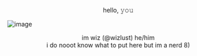 <p align="center"

  <p align="center"
 <br>
 hello,  𝚢𝚘𝚞 
<br>
    
![image](https://github.com/user-attachments/assets/3a49ce8b-6d38-478a-9706-e35b1c661f55)

<p align="center"
<br>
im wiz (@wizlust) he/him
<br>
i do nooot know what to put here but im a nerd 8)
